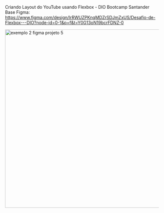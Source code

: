 Criando Layout do YouTube usando Flexbox - DIO Bootcamp Santander
Base Figma: https://www.figma.com/design/lrRWUZPKnqMDZrSDJmZxUS/Desafio-de-Flexbox---DIO?node-id=0-1&p=f&t=Y0G13oN19bcrFDNZ-0

<img width="825" height="584" alt="exemplo 2 figma projeto 5" src="https://github.com/user-attachments/assets/c63731ce-eecb-4df3-a114-6b197c1064fd" />
